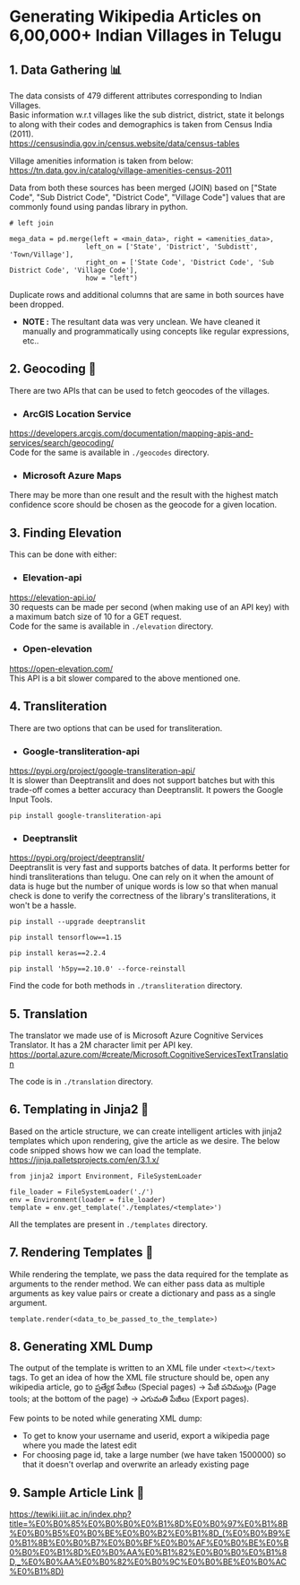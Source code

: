# Generating Wikipedia Articles on 6,00,000+ Indian Villages in Telugu

## 1. Data Gathering 📊
The data consists of 479 different attributes corresponding to
Indian Villages.  
Basic information w.r.t villages like the sub district, district, state it belongs to along with their codes and demographics is taken from Census India (2011).  
https://censusindia.gov.in/census.website/data/census-tables  

Village amenities information is taken from below:  
https://tn.data.gov.in/catalog/village-amenities-census-2011  

Data from both these sources has been merged (JOIN) based on ["State Code", "Sub District Code", "District Code", "Village Code"] values that are commonly found using pandas library in python.

```
# left join

mega_data = pd.merge(left = <main_data>, right = <amenities_data>, 
                   left_on = ['State', 'District', 'Subdistt', 'Town/Village'],
                   right_on = ['State Code', 'District Code', 'Sub District Code', 'Village Code'],
                   how = "left")
```
Duplicate rows and additional columns that are same in both sources have been dropped.  

* **NOTE :** The resultant data was very unclean. We have cleaned it manually and programmatically using concepts like regular expressions, etc..   

## 2. Geocoding 📍
There are two APIs that can be used to fetch geocodes of the villages.  
* ### ArcGIS Location Service  
https://developers.arcgis.com/documentation/mapping-apis-and-services/search/geocoding/  
Code for the same is available in ```./geocodes``` directory.

* ### Microsoft Azure Maps  
There may be more than one result and the result with the highest match confidence score should be chosen as the geocode for a given location.

## 3. Finding Elevation 
This can be done with either:  
* ### Elevation-api  
https://elevation-api.io/  
30 requests can be made per second (when making use of an API key) with a maximum batch size of 10 for a GET request.  
Code for the same is available in ```./elevation``` directory.

* ### Open-elevation 
https://open-elevation.com/  
This API is a bit slower compared to the above mentioned one.  

## 4. Transliteration 
There are two options that can be used for transliteration.
* ### Google-transliteration-api  
https://pypi.org/project/google-transliteration-api/  
It is slower than Deeptranslit and does not support batches but with this trade-off comes a better accuracy than Deeptranslit. It powers the Google Input Tools.
```
pip install google-transliteration-api
```

* ### Deeptranslit  
https://pypi.org/project/deeptranslit/  
Deeptranslit is very fast and supports batches of data. It performs better for hindi transliterations than telugu. One can rely on it when the amount of data is huge but the number of unique words is low so that when manual check is done to verify the correctness of the library's transliterations, it won't be a hassle.  
```
pip install --upgrade deeptranslit

pip install tensorflow==1.15

pip install keras==2.2.4

pip install 'h5py==2.10.0' --force-reinstall
```
Find the code for both methods in ```./transliteration``` directory.

## 5. Translation
The translator we made use of is Microsoft Azure Cognitive Services Translator. It has a 2M character limit per API key.
https://portal.azure.com/#create/Microsoft.CognitiveServicesTextTranslation  

The code is in ```./translation``` directory.

## 6. Templating in Jinja2 🏯
Based on the article structure, we can create intelligent articles with jinja2 templates which upon rendering, give the article as we desire. The below code snipped shows how we can load the template.  
https://jinja.palletsprojects.com/en/3.1.x/

```
from jinja2 import Environment, FileSystemLoader

file_loader = FileSystemLoader('./')
env = Environment(loader = file_loader)
template = env.get_template('./templates/<template>')
```
All the templates are present in ```./templates``` directory.

## 7. Rendering Templates 🚀
While rendering the template, we pass the data required for the template as arguments to the render method. We can either pass data as multiple arguments as key value pairs or create a dictionary and pass as a single argument.

```
template.render(<data_to_be_passed_to_the_template>)
```

## 8. Generating XML Dump 
The output of the template is written to an XML file under ```<text></text>``` tags. To get an idea of how the XML file structure should be, open any wikipedia article, go to
ప్రత్యేక పేజీలు (Special pages) -> పేజీ పనిముట్లు (Page tools; at the bottom of the page) -> ఎగుమతి పేజీలు (Export pages).  

Few points to be noted while generating XML dump:  
* To get to know your username and userid, export a wikipedia page where you made the latest edit
* For choosing page id, take a large number (we have taken 1500000) so that it doesn't overlap and overwrite an arleady existing page

## 9. Sample Article Link 📄
https://tewiki.iiit.ac.in/index.php?title=%E0%B0%85%E0%B0%B0%E0%B1%8D%E0%B0%97%E0%B1%8B%E0%B0%B5%E0%B0%BE%E0%B0%B2%E0%B1%8D_(%E0%B0%B9%E0%B1%8B%E0%B0%B7%E0%B0%BF%E0%B0%AF%E0%B0%BE%E0%B0%B0%E0%B1%8D%E0%B0%AA%E0%B1%82%E0%B0%B0%E0%B1%8D,_%E0%B0%AA%E0%B0%82%E0%B0%9C%E0%B0%BE%E0%B0%AC%E0%B1%8D)

